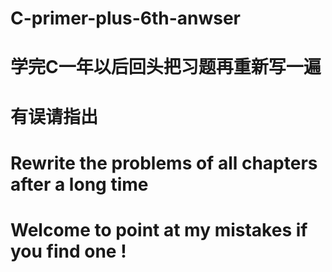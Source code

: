 # C-primer-plus-6th-anwser
# 学完C一年以后回头把习题再重新写一遍
# 有误请指出

# Rewrite the problems of all chapters after a long time
# Welcome to point at my mistakes if you find one !
